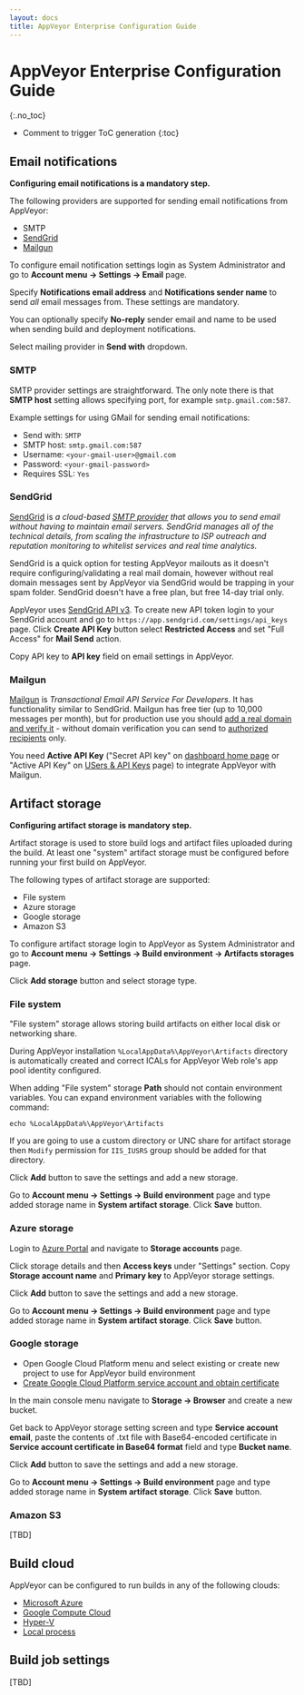 ```yaml
---
layout: docs
title: AppVeyor Enterprise Configuration Guide
---
```


<!-- markdownlint-disable MD022 MD032 -->
# AppVeyor Enterprise Configuration Guide
{:.no_toc}

* Comment to trigger ToC generation
{:toc}
<!-- markdownlint-enable MD022 MD032 -->

## Email notifications

**Configuring email notifications is a mandatory step.**

The following providers are supported for sending email notifications from AppVeyor:

* SMTP
* [SendGrid](https://sendgrid.com/)
* [Mailgun](https://www.mailgun.com/)

To configure email notification settings login as System Administrator and go to **Account menu &rarr; Settings &rarr; Email** page.

Specify **Notifications email address** and **Notifications sender name** to send *all* email messages from. These settings are mandatory.

You can optionally specify **No-reply** sender email and name to be used when sending build and deployment notifications.

Select mailing provider in **Send with** dropdown.

### SMTP

SMTP provider settings are straightforward. The only note there is that **SMTP host** setting allows specifying port, for example `smtp.gmail.com:587`.

Example settings for using GMail for sending email notifications:

* Send with: `SMTP`
* SMTP host: `smtp.gmail.com:587`
* Username: `<your-gmail-user>@gmail.com`
* Password: `<your-gmail-password>`
* Requires SSL: `Yes`

### SendGrid

[SendGrid](https://www.sendgrid.com) is *a cloud-based [SMTP provider](http://en.wikipedia.org/wiki/SMTP) that allows you to send email without having to maintain email servers. SendGrid manages all of the technical details, from scaling the infrastructure to ISP outreach and reputation monitoring to whitelist services and real time analytics.*

SendGrid is a quick option for testing AppVeyor mailouts as it doesn't require configuring/validating a real mail domain, however without real domain messages sent by AppVeyor via SendGrid would be trapping in your spam folder. SendGrid doesn't have a free plan, but free 14-day trial only.

AppVeyor uses [SendGrid API v3](https://sendgrid.com/docs/API_Reference/Web_API_v3/index.html). To create new API token login to your SendGrid account and go to `https://app.sendgrid.com/settings/api_keys` page. Click **Create API Key** button select **Restricted Access** and set "Full Access" for **Mail Send** action.

Copy API key to **API key** field on email settings in AppVeyor.

### Mailgun

[Mailgun](https://www.mailgun.com) is *Transactional Email API Service For Developers*. It has functionality similar to SendGrid. Mailgun has free tier (up to 10,000 messages per month), but for production use you should [add a real domain and verify it](https://help.mailgun.com/hc/en-us/articles/202052074-How-do-I-verify-my-domain-) - without domain verification you can send to [authorized recipients](https://help.mailgun.com/hc/en-us/articles/217531258-Authorized-Recipients) only.

You need **Active API Key** ("Secret API key" on [dashboard home page](https://app.mailgun.com/app/dashboard) or "Active API Key" on [USers & API Keys](https://app.mailgun.com/app/account/security) page) to integrate AppVeyor with Mailgun.


## Artifact storage

**Configuring artifact storage is mandatory step.**

Artifact storage is used to store build logs and artifact files uploaded during the build. At least one "system" artifact storage must be configured before running your first build on AppVeyor.

The following types of artifact storage are supported:

* File system
* Azure storage
* Google storage
* Amazon S3

To configure artifact storage login to AppVeyor as System Administrator and go to **Account menu &rarr; Settings &rarr; Build environment &rarr; Artifacts storages** page.

Click **Add storage** button and select storage type.

### File system

"File system" storage allows storing build artifacts on either local disk or networking share.

During AppVeyor installation `%LocalAppData%\AppVeyor\Artifacts` directory is automatically created and correct ICALs for AppVeyor Web role's app pool identity configured.

When adding "File system" storage **Path** should not contain environment variables. You can expand environment variables with the following command:

    echo %LocalAppData%\AppVeyor\Artifacts

If you are going to use a custom directory or UNC share for artifact storage then `Modify` permission for `IIS_IUSRS` group should be added for that directory.

Click **Add** button to save the settings and add a new storage.

Go to **Account menu &rarr; Settings &rarr; Build environment** page and type added storage name in **System artifact storage**. Click **Save** button.



### Azure storage

Login to [Azure Portal](https://portal.azure.com) and navigate to **Storage accounts** page.

Click storage details and then **Access keys** under "Settings" section. Copy **Storage account name**
and **Primary key** to AppVeyor storage settings.

Click **Add** button to save the settings and add a new storage.

Go to **Account menu &rarr; Settings &rarr; Build environment** page and type added storage name in **System artifact storage**. Click **Save** button.



### Google storage

* Open Google Cloud Platform menu and select existing or create new project to use for AppVeyor build environment
* [Create Google Cloud Platform service account and obtain certificate](/docs/enterprise/creating-gcp-service-account/)

In the main console menu navigate to **Storage &rarr; Browser** and create a new bucket.

Get back to AppVeyor storage setting screen and type **Service account email**, paste the contents of
.txt file with Base64-encoded certificate in **Service account certificate in Base64 format** field and
type **Bucket name**.

Click **Add** button to save the settings and add a new storage.

Go to **Account menu &rarr; Settings &rarr; Build environment** page and type added storage name in **System artifact storage**. Click **Save** button.



### Amazon S3

[TBD]


## Build cloud

AppVeyor can be configured to run builds in any of the following clouds:

* [Microsoft Azure](/docs/enterprise/running-builds-on-azure/)
* [Google Compute Cloud](/docs/enterprise/running-builds-on-gce/)
* [Hyper-V](/docs/enterprise/running-builds-on-hyper-v/)
* [Local process](/docs/enterprise/running-builds-as-local-process/)


## Build job settings

[TBD]